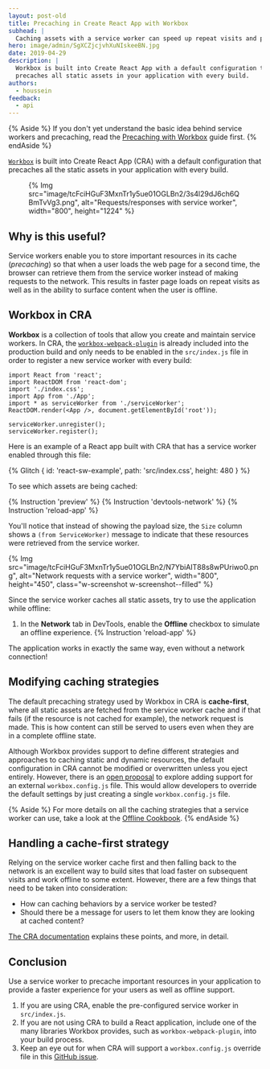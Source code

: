 ```yaml
---
layout: post-old
title: Precaching in Create React App with Workbox
subhead: |
  Caching assets with a service worker can speed up repeat visits and provide offline support. Workbox makes this easy and is included in Create React App by default.
hero: image/admin/SgXCZjcjvhXuNIskeeBN.jpg
date: 2019-04-29
description: |
  Workbox is built into Create React App with a default configuration that
  precaches all static assets in your application with every build.
authors:
  - houssein
feedback:
  - api
---
```


{% Aside %}
  If you don't yet understand the basic idea behind service workers and
  precaching, read the [Precaching with Workbox](/precache-with-workbox) guide
  first.
{% endAside %}

[`Workbox`](https://developers.google.com/web/tools/workbox/) is built into
Create React App (CRA) with a default configuration that precaches all the
static assets in your application with every build.

<figure class="w-figure w-figure--inline-right">
  {% Img src="image/tcFciHGuF3MxnTr1y5ue01OGLBn2/3s4l29dJ6ch6QBmTvVg3.png", alt="Requests/responses with service worker", width="800", height="1224" %}
</figure>

## Why is this useful?

Service workers enable you to store important resources in its cache
(_precaching_) so that when a user loads the web page for a second time, the
browser can retrieve them from the service worker instead of making requests to
the network. This results in faster page loads on repeat visits as well as in the
ability to surface content when the user is offline.

## Workbox in CRA

**Workbox** is a collection of tools that allow you create and maintain service
workers. In CRA, the
[`workbox-webpack-plugin`](https://developers.google.com/web/tools/workbox/modules/workbox-webpack-plugin)
is already included into the production build and only needs to be enabled in
the `src/index.js` file in order to register a new service worker with every
build:

```js/8/7
import React from 'react';
import ReactDOM from 'react-dom';
import './index.css';
import App from './App';
import * as serviceWorker from './serviceWorker';
ReactDOM.render(<App />, document.getElementById('root'));

serviceWorker.unregister();
serviceWorker.register();
```

Here is an example of a React app built with CRA that has a service worker enabled through this file:

{% Glitch {
  id: 'react-sw-example',
  path: 'src/index.css',
  height: 480
} %}

To see which assets are being cached:

{% Instruction 'preview' %}
{% Instruction 'devtools-network' %}
{% Instruction 'reload-app' %}

You'll notice that instead of showing the payload size, the `Size` column shows
a `(from ServiceWorker)` message to indicate that these resources were retrieved
from the service worker.

{% Img src="image/tcFciHGuF3MxnTr1y5ue01OGLBn2/N7YbiAIT88s8wPUriwo0.png", alt="Network requests with a service worker", width="800", height="450", class="w-screenshot w-screenshot--filled" %}

Since the service worker caches all static assets, try to use the application
while offline:

1.  In the **Network** tab in DevTools, enable the **Offline** checkbox to
   simulate an offline experience.
{% Instruction 'reload-app' %}

The application works in exactly the same way, even without a network
connection!

## Modifying caching strategies

The default precaching strategy used by Workbox in CRA is **cache-first**, where
all static assets are fetched from the service worker cache and if that fails
(if the resource is not cached for example), the network request is made. This
is how content can still be served to users even when they are in a complete
offline state.

Although Workbox provides support to define different strategies and approaches
to caching static and dynamic resources, the default configuration in CRA cannot
be modified or overwritten unless you eject entirely. However, there is an
[open proposal](https://github.com/facebook/create-react-app/issues/5359)
to explore adding support for an external `workbox.config.js` file. This
would allow developers to override the default settings by just creating a
single `workbox.config.js` file.

{% Aside %}
For more details on all the caching strategies that a service worker can use,
take a look at the
[Offline Cookbook](https://developers.google.com/web/fundamentals/instant-and-offline/offline-cookbook/).
{% endAside %}

## Handling a cache-first strategy

Relying on the service worker cache first and then falling back to the network
is an excellent way to build sites that load faster on subsequent visits and
work offline to some extent. However, there are a few things that need to
be taken into consideration:

+  How can caching behaviors by a service worker be tested?
+  Should there be a message for users to let them know they are looking at
   cached content?

[The CRA
documentation](https://facebook.github.io/create-react-app/docs/making-a-progressive-web-app#offline-first-considerations)
explains these points, and more, in detail.

## Conclusion

Use a service worker to precache important resources in your application to
provide a faster experience for your users as well as offline support.

1. If you are using CRA, enable the pre-configured service worker in
   `src/index.js`.
2. If you are not using CRA to build a React application, include one of the
   many libraries Workbox provides, such as `workbox-webpack-plugin`, into your
   build process.
3. Keep an eye out for when CRA will support a `workbox.config.js` override file
   in this
   [GitHub issue](https://github.com/facebook/create-react-app/issues/5359).
